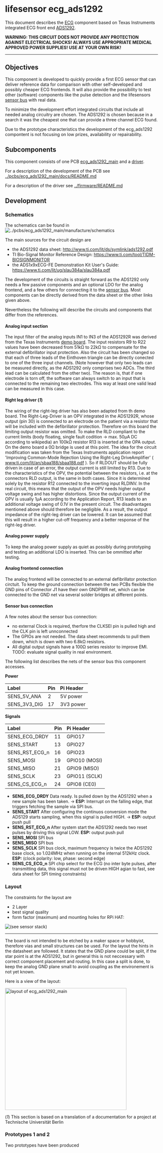 # lifesensor ecg_ads1292
This document describes the [ECG](https://en.wikipedia.org/wiki/Electrocardiography) component based on Texas Instruments integrated ECG front end [ADS1292](http://www.ti.com/lit/ds/symlink/ads1292.pdf).

**WARNING: THIS CIRCUIT DOES NOT PROVIDE ANY PROTECTION AGAINST ELECTRICAL SHOCKS! ALWAYS USE APPROPRIATE MEDICAL APPROVED POWER SUPPLIES! USE AT YOUR OWN RISK!**

---

## Objectives
This component is developed to quickly provide a first ECG sensor that can deliver reference data for comparison with other self-developed and possibly cheaper ECG frontends. It will also provide the possibility to test other (software) components like the pulse detection and the lifesensors [sensor bus]() with real data.
<!-- TODO: link to sensor bus description -->

To minimize the development effort integrated circuits that include all needed analog circuitry are chosen. The ADS1292 is chosen because in a search it was the cheapest one that can provide a three channel ECG found.

Due to the prototype characteristics the development of the ecg_ads1292 compontent is not focusing on low prizes, availability or repairability.

## Subcomponents

This component consists of one PCB [ecg_ads1292_main](../pcbs/ecg_ads1292_main) and a [driver](../firmware).

For a description of the development of the PCB see [../pcbs/ecg_ads1292_main/docs/README.md](../pcbs/ecg_ads1292_main/docs/README.md)

For a description of the driver see [../firmware/README.md](../firmware/README.md)

<!-- ## Usage -->
<!-- TODO: links and explanations  -->

## Development

### Schematics
The schematics can be found in 
![../pcbs/ecg_ads1292_main/manufacture/schematics](../pcbs/ecg_ads1292_main/manufacture/schematics)

The main sources for the circuit design are
- the ADS1292 data sheet: http://www.ti.com/lit/ds/symlink/ads1292.pdf
- TI Bio-Signal Monitor Reference Design: https://www.ti.com/tool/TIDM-BIOSIGNMONITOR
- the ADS1x9xECG-FE Demonstration Kit User's Guide: https://www.ti.com/lit/ug/slau384a/slau384a.pdf

The development of the circuits is straight forward as the ADS1292 only needs a few passive components and an optional LDO for the analog frontend, and a few others for connecting it to the [sensor bus](../../system/). Most components can be directly derived from the data sheet or the other links given above.

Nevertheless the following  will describe the circuits and components that differ from the references.

#### Analog input section
The input filter of the analog inputs IN1 to IN3 of the ADS1292R was derived from the Texas Instruments [demo board](http://www.ti.com/tool/TIDM-BIOSIGNMONITOR).
The input resistors R9 to R22 values have been decreased from 51kΩ to 22kΩ to compensate for the external defibrillator input protection.
Also the circuit has been changed so that each of three leads of the Einthoven triangle can be directly conected to one of the three input channels.
(Note however that only two leads can be measured directly, as the ADS1292 only comprises two ADCs. The third lead can be calculated from the other two).
The reason is, that if one electrode is torn off, the software can always switch to an input that is connected to the remaining two electrodes.
This way at least one valid lead can be measured in this case.

#### Right leg driver (*1*)
The wiring of the right-leg driver has also been adapted from th demo board. 
The Right-Leg-Driver is an OPV integrated in the ADS1292R, whose output (pin 30) is connected to an electrode on the patient via a resistor that will be included with the defibrillator protection. 
Therefore on this board the limiting output resistor was omitted.
To make the RLD compliant to the current limits (body floating, single fault codition -> max. 50µA DC according to wikipedia) an 100kΩ resistor R13 is inserted at the OPA output. On the demo board a 0Ω bridge is used at this point.
The idea for the circuit modification was taken from the Texas Instruments application report 'Improving Common-Mode Rejection Using the Right-Leg DriveAmplifier' ( www.ti.com/lit/an/sbaa188/sbaa188.pdf ). So if RLDOUT should be fully driven in case of an error, the output current is still limited by R13.
Due to the characteristics of the OPV, the potential between the resistors, i.e. at the connectors RLD output, is the same in both cases.
Since it is determined solely by the resistor R12 connected to the inverting input RLDINV.
In the real circuit, this means that the output of the OPV needs higher output voltage swing and has higher distortions.
Since the output current of the OPV is usually 1μA according to the Application Report, R13 leads to an additional voltage swing of 0.1V in the present circuit.
The disadvantages mentioned above should therefore be negligible.
As a result, the output impedance of the right-leg driver can be lowered.
It can be assumed that this will result in a higher cut-off frequency and a better response of the right-leg driver.

#### Analog power supply
To keep the analog power supply as quiet as possibly during prototyping and testing an additional LDO is inserted.
This can be ommitted after testing.

#### Analog frontend connection
The analog frontend will be connected to an external defibrillator protection circtuit.
To keep the ground connection between the two PCBs flexible the GND pins of Connector J1 have their own GNDPWR net, which can be connected to the GND net via several solder bridges at different points.

#### Sensor bus connection

A few notes about the sensor bus connection:
- no external Clock is required, therfore the CLKSEl pin is pulled high and the CLK pin is left unnconnected
- The GPIOs are not needed. The data sheet recommends to pull them down, which is down with two 6.8kΩ resistors.
- All digital output signals have a 100Ω series resistor to improve EMI. 
  TODO: evaluate signal quality in real environment.

The following list describes the nets of the sensor bus this component accesses.

**Power**

| Label           | Pin| Pi Header          |
|:----------------|:---|:-------------------|
| SENS_5V_ANA     | 2  | 5V power           |
| SENS_3V3_DIG    | 17 | 3V3 power          |

**Signals**

| Label           | Pin| Pi Header          |
|:----------------|:---|:-------------------|
| SENS_ECG_DRDY   | 11 | GPIO17             |
| SENS_START      | 13 | GPIO27             |
| SENS_RST_ECG_n  | 16 | GPIO23             |
| SENS_MOSI       | 19 | GPIO10 (MOSI)      |
| SENS_MISO       | 21 | GPIO9 (MISO)       |
| SENS_SCLK       | 23 | GPIO11 (SCLK)      |
| SENS_CS_ECG_n   | 24 | GPIO8 (CE0)        |


- **SENS_ECG_DRDY** Data ready. Is pulled down by the ADS1292 when a new sample has been taken. -> **ESP:** Interrupt on the falling edge, that triggers fetching the sample via SPI bus.
- **SENS_START** After configuring the continuos conversion mode the ADS129 starts sampling, when this signal is pulled HIGH. -> **ESP:** output push pull
- **SENS_RST_ECG_n** After system start the ADS1292 needs two reset pulses by driving this signal LOW. **ESP:** output push pull
- **SENS_MOSI** SPI bus
- **SENS_MISO** SPI bus
- **SENS_SCLK** SPI bus clock, maximum frequency is twice the ADS1292 base clock, so 1.024MHz when running on the internal 512kHz clock. **ESP:** (clock polarity: low, phase: second edge)
- **SENS_CS_ECG_n** SPI chip select for the ECG (no inter byte pulses, after transmitting data, this signal must not be driven HIGH agian to fast, see data sheet for SPI timing constraints)



### Layout

The constraints for the layout are
- 2 Layer
- best signal quality
- form factor (maximum) and mounting holes for RPi HAT:

<p>

![(see sensor stack)](../../system/lifesensor_sensor_pcb_stack.svg)

</p>

---

The board is not intended to be etched by a maker space or hobbyist, therefore vias and small structures can be used.
For the layout the hints in the datasheet are followed.
It states that the GND plane could be split, if the star point is at the ADS1292, but in general this is not neccessary with correct component placement and routing.
In this case a split is done, to keep the analog GND plane small to avoid coupling as the environement is not yet known.

Here is a view of the layout:
<p>
<img src="../pcbs/ecg_ads1292_main/manufacture/images/ecg_ads1292_main-brd.svg" alt="layout of ecg_ads1292_main" width="400"/>
</p>

(*1*) This section is based on a translation of a documentation for a project at Technische Universität Berlin


### Prototypes 1 and 2

Two prototypes have been produced
